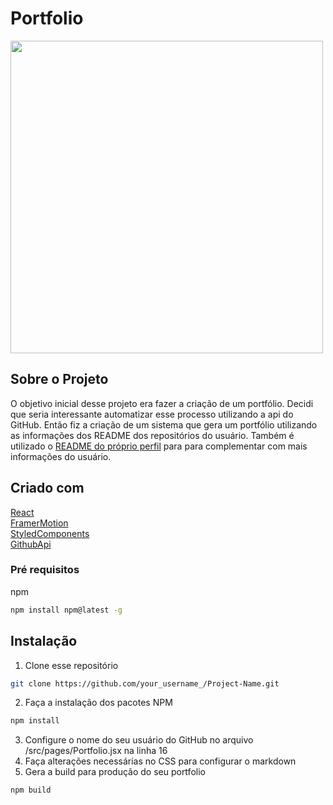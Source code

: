 # Portfolio
<img src=" https://i.imgur.com/DLvW1FR.png" width="500"/>  

## Sobre o Projeto

O objetivo inicial desse projeto era fazer a criação de um portfólio. Decidi que seria interessante automatizar esse processo utilizando a api do GitHub. Então fiz a criação de um sistema que gera um portfólio utilizando as informações dos README dos repositórios do usuário.
Também é utilizado o [README do próprio perfil](https://docs.github.com/pt/free-pro-team@latest/github/setting-up-and-managing-your-github-profile/managing-your-profile-readme) para para complementar com mais informações do usuário.
## Criado com

[React](https://pt-br.reactjs.org)  
[FramerMotion](https://www.framer.com/api/motion/)  
[StyledComponents](https://styled-components.com)  
[GithubApi](https://developer.github.com/v3/)  

### Pré requisitos
npm
```sh
npm install npm@latest -g
```

## Instalação

1. Clone esse repositório
```sh
git clone https://github.com/your_username_/Project-Name.git
```
2. Faça a instalação dos pacotes NPM
```sh
npm install
```
3. Configure o nome do seu usuário do GitHub no arquivo /src/pages/Portfolio.jsx na linha 16
4. Faça alterações necessárias no CSS para configurar o markdown
5. Gera a build para produção do seu portfolio
```sh
npm build
```